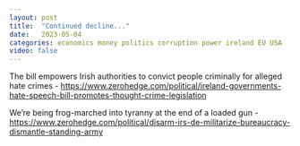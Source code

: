 ```yaml
---
layout: post
title:  "Continued decline..."
date:   2023-05-04
categories: economics money politics corruption power ireland EU USA
video: false
---
```


The bill empowers Irish authorities to convict people criminally for alleged hate crimes - https://www.zerohedge.com/political/ireland-governments-hate-speech-bill-promotes-thought-crime-legislation

We’re being frog-marched into tyranny at the end of a loaded gun - https://www.zerohedge.com/political/disarm-irs-de-militarize-bureaucracy-dismantle-standing-army


